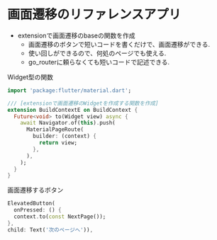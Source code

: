 # 画面遷移のリファレンスアプリ

- extensionで画面遷移のbaseの関数を作成
    - 画面遷移のボタンで短いコードを書くだけで、画面遷移ができる.
    - 使い回しができるので、何処のページでも使える.
    - go_routerに頼らなくても短いコードで記述できる.
    
    
Widget型の関数
```dart
import 'package:flutter/material.dart';

/// [extensionで画面遷移のWidgetを作成する関数を作成]
extension BuildContextE on BuildContext {
  Future<void> to(Widget view) async {
    await Navigator.of(this).push(
      MaterialPageRoute(
        builder: (context) {
          return view;
        },
      ),
    );
  }
}
```

画面遷移するボタン

```dart
ElevatedButton(
  onPressed: () {
  context.to(const NextPage());
},
child: Text('次のページへ')),
```